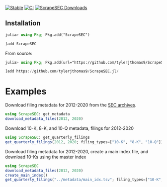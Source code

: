 [![Stable](https://img.shields.io/badge/docs-stable-blue.svg)](https://docs.juliahub.com/ScrapeSEC/bPAC8/0.5.2/)
[![CI](https://github.com/tylerjthomas9/ScrapeSEC.jl/actions/workflows/ci.yml/badge.svg)](https://github.com/tylerjthomas9/ScrapeSEC.jl/actions/workflows/ci.yml)
<a href="https://trackgit.com">
 [![ScrapeSEC Downloads](https://shields.io/endpoint?url=https://pkgs.genieframework.com/api/v1/badge/ScrapeSEC)](https://pkgs.genieframework.com?packages=ScrapeSEC)
</a>


## Installation

```julia
julia> using Pkg; Pkg.add("ScrapeSEC")
```

```julia
]add ScrapeSEC
```

From source:
```julia
julia> using Pkg; Pkg.add(url="https://github.com/tylerjthomas9/ScrapeSEC.jl/")
```

```julia
]add https://github.com/tylerjthomas9/ScrapeSEC.jl/
```

# Examples

Download filing metadata for 2012-2020 from the [SEC archives](https://www.sec.gov/Archives/).

```julia
using ScrapeSEC: get_metadata
download_metadata_files(2012, 2020)
```

Download 10-K, 8-K, and 10-Q metadata, filings for 2012-2020

```julia
using ScrapeSEC: get_quarterly_filings
get_quarterly_filings(2012, 2020; filing_types=["10-K", "8-K", "10-Q"])
```


Download filing metadata for 2012-2020, create a main index file, and download 10-Ks using the master index
```julia
using ScrapeSEC
download_metadata_files(2012, 2020)
create_main_index()
get_quarterly_filings("../metadata/main_idx.tsv"; filing_types=["10-K", ])
```
